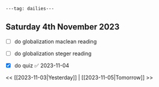 ```
---tag: dailies---
```

## Saturday 4th November 2023

- [ ] do globalization maclean reading
- [ ] do globalization steger reading
- [x] do quiz ✅ 2023-11-04


<< [[2023-11-03|Yesterday]] | [[2023-11-05|Tomorrow]] >>




